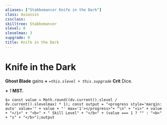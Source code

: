```yaml
---
aliases: ["Stabbomancer Knife in the Dark"]
class: Assassin
cssclass: 
skilltree: Stabbomancer
slevel: 0
slevelmax: 3
supgrade: 0
title: Knife in the Dark
---
```


# Knife in the Dark
**Ghost Blade** gains **+** *`=this.slevel + this.supgrade`* **Crit** Dice.

**+** *1* **MST.**

`$= const value = Math.round((dv.current().slevel / dv.current().slevelmax) * 1); const output = "<progress style='margin: auto' value='" + value + "' max='1'></progress>"+ "\n" + "<i>" + value + "</i>" + "<b>" + " Skill Level" + "</b>" + (value === 1 ? "" : "<b>" + "s" + "</b>");output`

